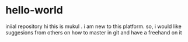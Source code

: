 # hello-world
iniial repository
hi this is mukul . i am new to this platform.
so, i would like suggesions from others on how to master in git and have a freehand on it
